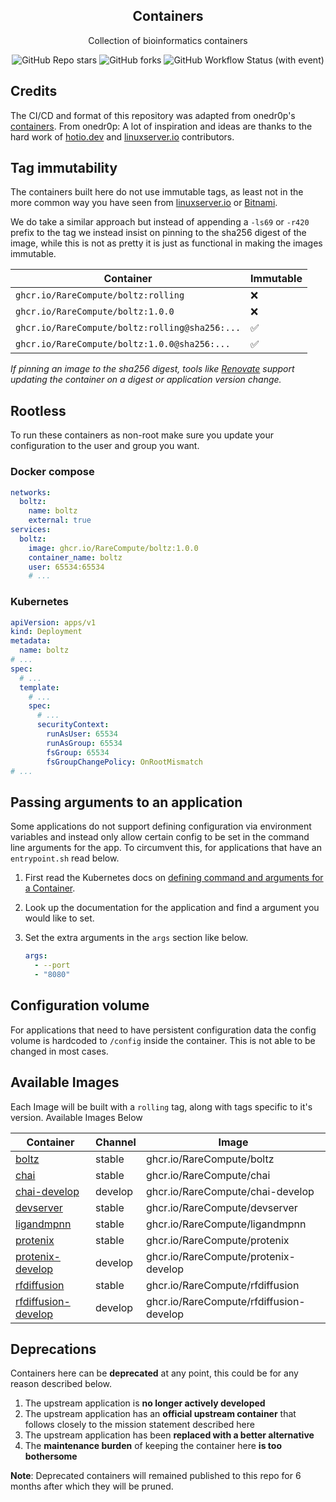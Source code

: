 <!---
NOTE: AUTO-GENERATED FILE
to edit this file, instead edit its template at: ./scripts/templates/README.md.j2
-->
<div align="center">


## Containers

Collection of bioinformatics containers

</div>

<div align="center">

![GitHub Repo stars](https://img.shields.io/github/stars/RareCompute/containers?style=for-the-badge)
![GitHub forks](https://img.shields.io/github/forks/RareCompute/containers?style=for-the-badge)
![GitHub Workflow Status (with event)](https://img.shields.io/github/actions/workflow/status/RareCompute/containers/release-scheduled.yaml?style=for-the-badge&label=Scheduled%20Release)

</div>

## Credits

The CI/CD and format of this repository was adapted from onedr0p's [containers](https://github.com/onedr0p/containers). From onedr0p: A lot of inspiration and ideas are thanks to the hard work of [hotio.dev](https://hotio.dev/) and [linuxserver.io](https://www.linuxserver.io/) contributors.

## Tag immutability

The containers built here do not use immutable tags, as least not in the more common way you have seen from [linuxserver.io](https://fleet.linuxserver.io/) or [Bitnami](https://bitnami.com/stacks/containers).

We do take a similar approach but instead of appending a `-ls69` or `-r420` prefix to the tag we instead insist on pinning to the sha256 digest of the image, while this is not as pretty it is just as functional in making the images immutable.

| Container                                          | Immutable |
|----------------------------------------------------|-----------|
| `ghcr.io/RareCompute/boltz:rolling`                | ❌        |
| `ghcr.io/RareCompute/boltz:1.0.0`                  | ❌        |
| `ghcr.io/RareCompute/boltz:rolling@sha256:...`     | ✅        |
| `ghcr.io/RareCompute/boltz:1.0.0@sha256:...`       | ✅        |

_If pinning an image to the sha256 digest, tools like [Renovate](https://github.com/renovatebot/renovate) support updating the container on a digest or application version change._

## Rootless

To run these containers as non-root make sure you update your configuration to the user and group you want.

### Docker compose

```yaml
networks:
  boltz:
    name: boltz
    external: true
services:
  boltz:
    image: ghcr.io/RareCompute/boltz:1.0.0
    container_name: boltz
    user: 65534:65534
    # ...
```

### Kubernetes

```yaml
apiVersion: apps/v1
kind: Deployment
metadata:
  name: boltz
# ...
spec:
  # ...
  template:
    # ...
    spec:
      # ...
      securityContext:
        runAsUser: 65534
        runAsGroup: 65534
        fsGroup: 65534
        fsGroupChangePolicy: OnRootMismatch
# ...
```

## Passing arguments to an application

Some applications do not support defining configuration via environment variables and instead only allow certain config to be set in the command line arguments for the app. To circumvent this, for applications that have an `entrypoint.sh` read below.

1. First read the Kubernetes docs on [defining command and arguments for a Container](https://kubernetes.io/docs/tasks/inject-data-application/define-command-argument-container/).
2. Look up the documentation for the application and find a argument you would like to set.
3. Set the extra arguments in the `args` section like below.

    ```yaml
    args:
      - --port
      - "8080"
    ```

## Configuration volume

For applications that need to have persistent configuration data the config volume is hardcoded to `/config` inside the container. This is not able to be changed in most cases.

## Available Images

Each Image will be built with a `rolling` tag, along with tags specific to it's version. Available Images Below

Container | Channel | Image
--- | --- | ---
[boltz](https://github.com/RareCompute/containers/pkgs/container/boltz) | stable | ghcr.io/RareCompute/boltz
[chai](https://github.com/RareCompute/containers/pkgs/container/chai) | stable | ghcr.io/RareCompute/chai
[chai-develop](https://github.com/RareCompute/containers/pkgs/container/chai-develop) | develop | ghcr.io/RareCompute/chai-develop
[devserver](https://github.com/RareCompute/containers/pkgs/container/devserver) | stable | ghcr.io/RareCompute/devserver
[ligandmpnn](https://github.com/RareCompute/containers/pkgs/container/ligandmpnn) | stable | ghcr.io/RareCompute/ligandmpnn
[protenix](https://github.com/RareCompute/containers/pkgs/container/protenix) | stable | ghcr.io/RareCompute/protenix
[protenix-develop](https://github.com/RareCompute/containers/pkgs/container/protenix-develop) | develop | ghcr.io/RareCompute/protenix-develop
[rfdiffusion](https://github.com/RareCompute/containers/pkgs/container/rfdiffusion) | stable | ghcr.io/RareCompute/rfdiffusion
[rfdiffusion-develop](https://github.com/RareCompute/containers/pkgs/container/rfdiffusion-develop) | develop | ghcr.io/RareCompute/rfdiffusion-develop


## Deprecations

Containers here can be **deprecated** at any point, this could be for any reason described below.

1. The upstream application is **no longer actively developed**
2. The upstream application has an **official upstream container** that follows closely to the mission statement described here
3. The upstream application has been **replaced with a better alternative**
4. The **maintenance burden** of keeping the container here **is too bothersome**

**Note**: Deprecated containers will remained published to this repo for 6 months after which they will be pruned.